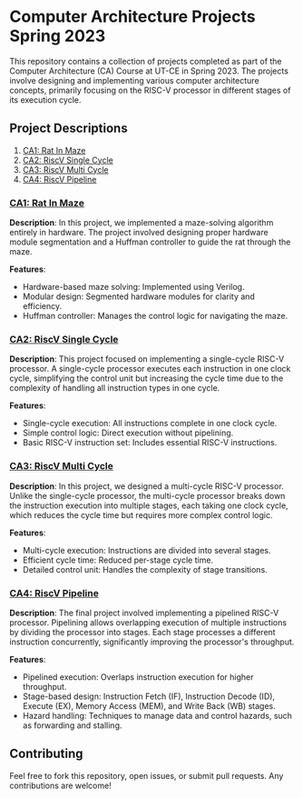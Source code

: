# Computer Architecture Projects Spring 2023

This repository contains a collection of projects completed as part of the Computer Architecture (CA) Course at UT-CE in Spring 2023. The projects involve designing and implementing various computer architecture concepts, primarily focusing on the RISC-V processor in different stages of its execution cycle.

## Project Descriptions

1. [CA1: Rat In Maze](#ca1-rat-in-maze)
2. [CA2: RiscV Single Cycle](#ca2-riscv-single-cycle)
3. [CA3: RiscV Multi Cycle](#ca3-riscv-multi-cycle)
4. [CA4: RiscV Pipeline](#ca4-riscv-pipeline)

### [CA1: Rat In Maze](https://github.com/inaijin/CA-CourseProjects/tree/main/CA1_Maze)
**Description**: In this project, we implemented a maze-solving algorithm entirely in hardware. The project involved designing proper hardware module segmentation and a Huffman controller to guide the rat through the maze.

**Features**:
- Hardware-based maze solving: Implemented using Verilog.
- Modular design: Segmented hardware modules for clarity and efficiency.
- Huffman controller: Manages the control logic for navigating the maze.

### [CA2: RiscV Single Cycle](https://github.com/inaijin/CA-CourseProjects/tree/main/CA2-RISCV-Single_Cycle)
**Description**: This project focused on implementing a single-cycle RISC-V processor. A single-cycle processor executes each instruction in one clock cycle, simplifying the control unit but increasing the cycle time due to the complexity of handling all instruction types in one cycle.

**Features**:
- Single-cycle execution: All instructions complete in one clock cycle.
- Simple control logic: Direct execution without pipelining.
- Basic RISC-V instruction set: Includes essential RISC-V instructions.

### [CA3: RiscV Multi Cycle](https://github.com/inaijin/CA-CourseProjects/tree/main/CA3_RISCV_Multi_Cycle)
**Description**: In this project, we designed a multi-cycle RISC-V processor. Unlike the single-cycle processor, the multi-cycle processor breaks down the instruction execution into multiple stages, each taking one clock cycle, which reduces the cycle time but requires more complex control logic.

**Features**:
- Multi-cycle execution: Instructions are divided into several stages.
- Efficient cycle time: Reduced per-stage cycle time.
- Detailed control unit: Handles the complexity of stage transitions.

### [CA4: RiscV Pipeline](https://github.com/inaijin/CA-CourseProjects/tree/main/CA4_RISCV_Pipe_Line)
**Description**: The final project involved implementing a pipelined RISC-V processor. Pipelining allows overlapping execution of multiple instructions by dividing the processor into stages. Each stage processes a different instruction concurrently, significantly improving the processor's throughput.

**Features**:
- Pipelined execution: Overlaps instruction execution for higher throughput.
- Stage-based design: Instruction Fetch (IF), Instruction Decode (ID), Execute (EX), Memory Access (MEM), and Write Back (WB) stages.
- Hazard handling: Techniques to manage data and control hazards, such as forwarding and stalling.

## Contributing
Feel free to fork this repository, open issues, or submit pull requests. Any contributions are welcome!
